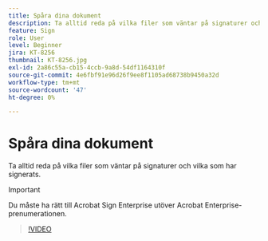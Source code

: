 ```yaml
---
title: Spåra dina dokument
description: Ta alltid reda på vilka filer som väntar på signaturer och vilka som har signerats
feature: Sign
role: User
level: Beginner
jira: KT-8256
thumbnail: KT-8256.jpg
exl-id: 2a86c55a-cb15-4ccb-9a8d-54df1164310f
source-git-commit: 4e6fbf91e96d26f9ee8f1105ad68738b9450a32d
workflow-type: tm+mt
source-wordcount: '47'
ht-degree: 0%

---
```


# Spåra dina dokument

Ta alltid reda på vilka filer som väntar på signaturer och vilka som har signerats.

>[!IMPORTANT]
>
>Du måste ha rätt till Acrobat Sign Enterprise utöver Acrobat Enterprise-prenumerationen.

>[!VIDEO](https://video.tv.adobe.com/v/338492?quality=12&learn=on&hidetitle=true)
